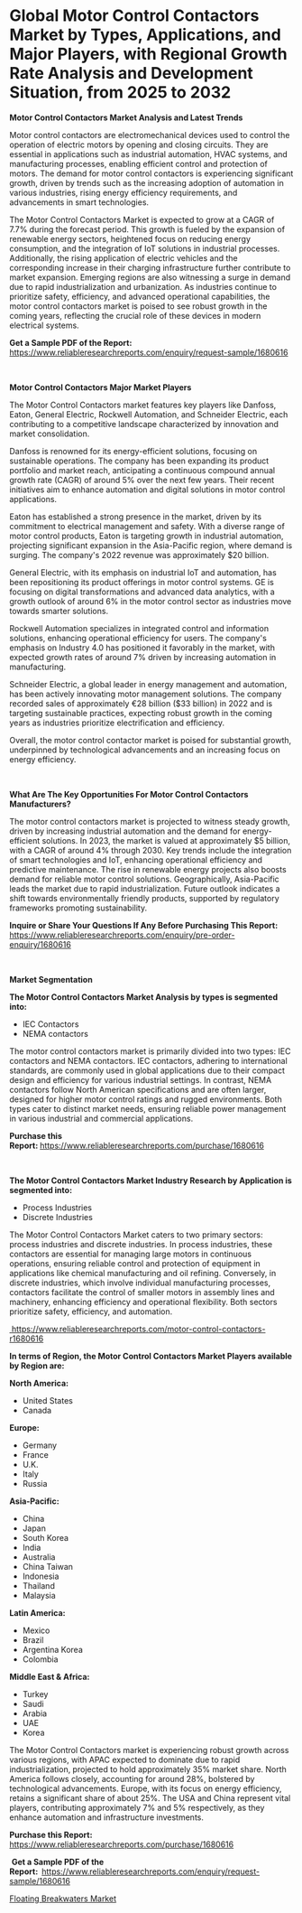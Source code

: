 <p><h1>Global Motor Control Contactors Market by Types, Applications, and Major Players, with Regional Growth Rate Analysis and Development Situation, from 2025 to 2032</h1></p><p><strong>Motor Control Contactors Market Analysis and Latest Trends</strong></p>
<p><p>Motor control contactors are electromechanical devices used to control the operation of electric motors by opening and closing circuits. They are essential in applications such as industrial automation, HVAC systems, and manufacturing processes, enabling efficient control and protection of motors. The demand for motor control contactors is experiencing significant growth, driven by trends such as the increasing adoption of automation in various industries, rising energy efficiency requirements, and advancements in smart technologies.</p><p>The Motor Control Contactors Market is expected to grow at a CAGR of 7.7% during the forecast period. This growth is fueled by the expansion of renewable energy sectors, heightened focus on reducing energy consumption, and the integration of IoT solutions in industrial processes. Additionally, the rising application of electric vehicles and the corresponding increase in their charging infrastructure further contribute to market expansion. Emerging regions are also witnessing a surge in demand due to rapid industrialization and urbanization. As industries continue to prioritize safety, efficiency, and advanced operational capabilities, the motor control contactors market is poised to see robust growth in the coming years, reflecting the crucial role of these devices in modern electrical systems.</p></p>
<p><strong>Get a Sample PDF of the Report:&nbsp;</strong> <a href="https://www.reliableresearchreports.com/enquiry/request-sample/1680616?utm_campaign=2283&utm_medium=2&utm_source=Github&utm_content=ia&utm_term=10042025&utm_id=motor-control-contactors">https://www.reliableresearchreports.com/enquiry/request-sample/1680616</a></p>
<p>&nbsp;</p>
<p><strong>Motor Control Contactors Major Market Players</strong></p>
<p><p>The Motor Control Contactors market features key players like Danfoss, Eaton, General Electric, Rockwell Automation, and Schneider Electric, each contributing to a competitive landscape characterized by innovation and market consolidation.</p><p>Danfoss is renowned for its energy-efficient solutions, focusing on sustainable operations. The company has been expanding its product portfolio and market reach, anticipating a continuous compound annual growth rate (CAGR) of around 5% over the next few years. Their recent initiatives aim to enhance automation and digital solutions in motor control applications.</p><p>Eaton has established a strong presence in the market, driven by its commitment to electrical management and safety. With a diverse range of motor control products, Eaton is targeting growth in industrial automation, projecting significant expansion in the Asia-Pacific region, where demand is surging. The company's 2022 revenue was approximately $20 billion.</p><p>General Electric, with its emphasis on industrial IoT and automation, has been repositioning its product offerings in motor control systems. GE is focusing on digital transformations and advanced data analytics, with a growth outlook of around 6% in the motor control sector as industries move towards smarter solutions.</p><p>Rockwell Automation specializes in integrated control and information solutions, enhancing operational efficiency for users. The company's emphasis on Industry 4.0 has positioned it favorably in the market, with expected growth rates of around 7% driven by increasing automation in manufacturing.</p><p>Schneider Electric, a global leader in energy management and automation, has been actively innovating motor management solutions. The company recorded sales of approximately €28 billion ($33 billion) in 2022 and is targeting sustainable practices, expecting robust growth in the coming years as industries prioritize electrification and efficiency. </p><p>Overall, the motor control contactor market is poised for substantial growth, underpinned by technological advancements and an increasing focus on energy efficiency.</p></p>
<p>&nbsp;</p>
<p><strong>What Are The Key Opportunities For Motor Control Contactors Manufacturers?</strong></p>
<p><p>The motor control contactors market is projected to witness steady growth, driven by increasing industrial automation and the demand for energy-efficient solutions. In 2023, the market is valued at approximately $5 billion, with a CAGR of around 4% through 2030. Key trends include the integration of smart technologies and IoT, enhancing operational efficiency and predictive maintenance. The rise in renewable energy projects also boosts demand for reliable motor control solutions. Geographically, Asia-Pacific leads the market due to rapid industrialization. Future outlook indicates a shift towards environmentally friendly products, supported by regulatory frameworks promoting sustainability.</p></p>
<p><strong>Inquire or Share Your Questions If Any Before Purchasing This Report:</strong> <a href="https://www.reliableresearchreports.com/enquiry/pre-order-enquiry/1680616?utm_campaign=2283&utm_medium=2&utm_source=Github&utm_content=ia&utm_term=10042025&utm_id=motor-control-contactors">https://www.reliableresearchreports.com/enquiry/pre-order-enquiry/1680616</a></p>
<p>&nbsp;</p>
<p><strong>Market Segmentation</strong></p>
<p><strong>The Motor Control Contactors Market Analysis by types is segmented into:</strong></p>
<p><ul><li>IEC Contactors</li><li>NEMA contactors</li></ul></p>
<p><p>The motor control contactors market is primarily divided into two types: IEC contactors and NEMA contactors. IEC contactors, adhering to international standards, are commonly used in global applications due to their compact design and efficiency for various industrial settings. In contrast, NEMA contactors follow North American specifications and are often larger, designed for higher motor control ratings and rugged environments. Both types cater to distinct market needs, ensuring reliable power management in various industrial and commercial applications.</p></p>
<p><strong>Purchase this Report:&nbsp;</strong><a href="https://www.reliableresearchreports.com/purchase/1680616?utm_campaign=2283&utm_medium=2&utm_source=Github&utm_content=ia&utm_term=10042025&utm_id=motor-control-contactors">https://www.reliableresearchreports.com/purchase/1680616</a></p>
<p>&nbsp;</p>
<p><strong>The Motor Control Contactors Market Industry Research by Application is segmented into:</strong></p>
<p><ul><li>Process Industries</li><li>Discrete Industries</li></ul></p>
<p><p>The Motor Control Contactors Market caters to two primary sectors: process industries and discrete industries. In process industries, these contactors are essential for managing large motors in continuous operations, ensuring reliable control and protection of equipment in applications like chemical manufacturing and oil refining. Conversely, in discrete industries, which involve individual manufacturing processes, contactors facilitate the control of smaller motors in assembly lines and machinery, enhancing efficiency and operational flexibility. Both sectors prioritize safety, efficiency, and automation.</p></p>
<p><a href="https://www.reliableresearchreports.com/motor-control-contactors-r1680616?utm_campaign=2283&utm_medium=2&utm_source=Github&utm_content=ia&utm_term=10042025&utm_id=motor-control-contactors">&nbsp;https://www.reliableresearchreports.com/motor-control-contactors-r1680616</a></p>
<p><strong>In terms of Region, the Motor Control Contactors Market Players available by Region are:</strong></p>
<p>
    <p> <strong> North America: </strong>
        <ul>
            <li>United States</li>
            <li>Canada</li>
        </ul>
        </p> 
    <p> <strong> Europe: </strong>
        <ul>
            <li>Germany</li>
            <li>France</li>
            <li>U.K.</li>
            <li>Italy</li>
            <li>Russia</li>
        </ul>
        </p> 
    <p> <strong> Asia-Pacific: </strong>
        <ul>
            <li>China</li>
            <li>Japan</li>
            <li>South Korea</li>
            <li>India</li>
            <li>Australia</li>
            <li>China Taiwan</li>
            <li>Indonesia</li>
            <li>Thailand</li>
            <li>Malaysia</li>
        </ul>
        </p> 
    <p> <strong> Latin America: </strong>
        <ul>
            <li>Mexico</li>
            <li>Brazil</li>
            <li>Argentina Korea</li>
            <li>Colombia</li>
        </ul>
        </p> 
    <p> <strong> Middle East & Africa: </strong>
        <ul>
            <li>Turkey</li>
            <li>Saudi</li>
            <li>Arabia</li>
            <li>UAE</li>
            <li>Korea</li>
        </ul>
    </p>
    </p>
<p><p>The Motor Control Contactors market is experiencing robust growth across various regions, with APAC expected to dominate due to rapid industrialization, projected to hold approximately 35% market share. North America follows closely, accounting for around 28%, bolstered by technological advancements. Europe, with its focus on energy efficiency, retains a significant share of about 25%. The USA and China represent vital players, contributing approximately 7% and 5% respectively, as they enhance automation and infrastructure investments.</p></p>
<p><strong>Purchase this Report: </strong><a href="https://www.reliableresearchreports.com/purchase/1680616?utm_campaign=2283&utm_medium=2&utm_source=Github&utm_content=ia&utm_term=10042025&utm_id=motor-control-contactors">https://www.reliableresearchreports.com/purchase/1680616</a></p>
<p>&nbsp;<strong>Get a Sample PDF of the Report:&nbsp;&nbsp;</strong><a href="https://www.reliableresearchreports.com/enquiry/request-sample/1680616?utm_campaign=2283&utm_medium=2&utm_source=Github&utm_content=ia&utm_term=10042025&utm_id=motor-control-contactors">https://www.reliableresearchreports.com/enquiry/request-sample/1680616</a></p>
<p><strong></strong></p>
<p><p><a href="https://github.com/dukawashviro/Market-Research-Report-List-1/blob/main/floating-breakwaters-market.md?utm_campaign=2283&utm_medium=2&utm_source=Github&utm_content=ia&utm_term=10042025&utm_id=motor-control-contactors">Floating Breakwaters Market</a></p></p>